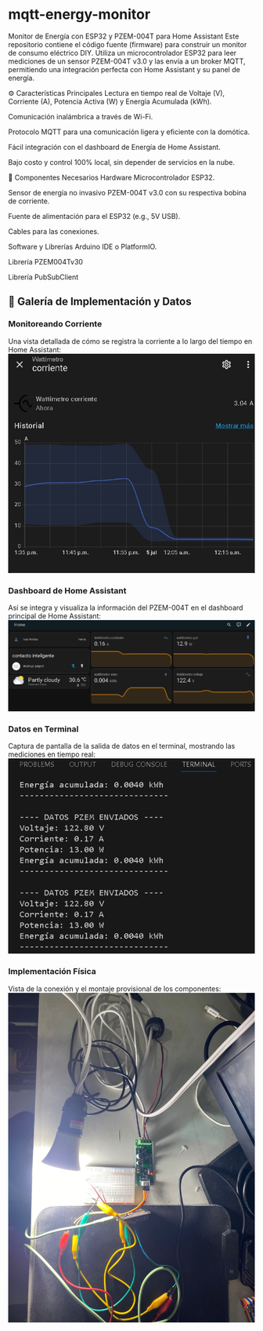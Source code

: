 # mqtt-energy-monitor
Monitor de Energía con ESP32 y PZEM-004T para Home Assistant
Este repositorio contiene el código fuente (firmware) para construir un monitor de consumo eléctrico DIY. Utiliza un microcontrolador ESP32 para leer mediciones de un sensor PZEM-004T v3.0 y las envía a un broker MQTT, permitiendo una integración perfecta con Home Assistant y su panel de energía.

⚙️ Características Principales
Lectura en tiempo real de Voltaje (V), Corriente (A), Potencia Activa (W) y Energía Acumulada (kWh).

Comunicación inalámbrica a través de Wi-Fi.

Protocolo MQTT para una comunicación ligera y eficiente con la domótica.

Fácil integración con el dashboard de Energía de Home Assistant.

Bajo costo y control 100% local, sin depender de servicios en la nube.

🔧 Componentes Necesarios
Hardware
Microcontrolador ESP32.

Sensor de energía no invasivo PZEM-004T v3.0 con su respectiva bobina de corriente.

Fuente de alimentación para el ESP32 (e.g., 5V USB).

Cables para las conexiones.

Software y Librerías
Arduino IDE o PlatformIO.

Librería PZEM004Tv30

Librería PubSubClient

## 📸 Galería de Implementación y Datos

### Monitoreando Corriente
Una vista detallada de cómo se registra la corriente a lo largo del tiempo en Home Assistant:
![Gráfica de Corriente en Home Assistant](images/current_graphic.jpg)

### Dashboard de Home Assistant
Así se integra y visualiza la información del PZEM-004T en el dashboard principal de Home Assistant:
![Dashboard de Home Assistant con datos del PZEM](images/dashboard.jpg)

### Datos en Terminal
Captura de pantalla de la salida de datos en el terminal, mostrando las mediciones en tiempo real:
![Salida de datos del PZEM-004T en el terminal](images/data.jpg)

### Implementación Física
Vista de la conexión y el montaje provisional de los componentes:
![Implementación física del monitor de energía con ESP32 y PZEM-004T](<images/physical implementation.jpg>)

